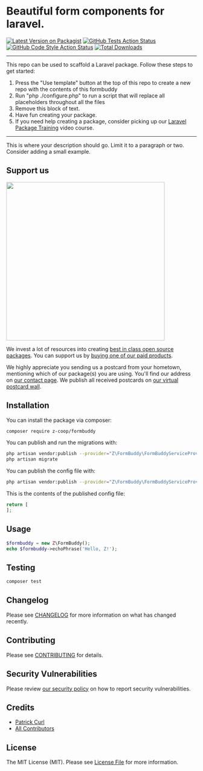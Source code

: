# Beautiful form components for laravel.

[![Latest Version on Packagist](https://img.shields.io/packagist/v/z-coop/formbuddy.svg?style=flat-square)](https://packagist.org/packages/z-coop/formbuddy)
[![GitHub Tests Action Status](https://img.shields.io/github/workflow/status/z-coop/formbuddy/run-tests?label=tests)](https://github.com/z-coop/formbuddy/actions?query=workflow%3Arun-tests+branch%3Amain)
[![GitHub Code Style Action Status](https://img.shields.io/github/workflow/status/z-coop/formbuddy/Check%20&%20fix%20styling?label=code%20style)](https://github.com/z-coop/formbuddy/actions?query=workflow%3A"Check+%26+fix+styling"+branch%3Amain)
[![Total Downloads](https://img.shields.io/packagist/dt/z-coop/formbuddy.svg?style=flat-square)](https://packagist.org/packages/z-coop/formbuddy)

---
This repo can be used to scaffold a Laravel package. Follow these steps to get started:

1. Press the "Use template" button at the top of this repo to create a new repo with the contents of this formbuddy
2. Run "php ./configure.php" to run a script that will replace all placeholders throughout all the files
3. Remove this block of text.
4. Have fun creating your package.
5. If you need help creating a package, consider picking up our <a href="https://laravelpackage.training">Laravel Package Training</a> video course.
---

This is where your description should go. Limit it to a paragraph or two. Consider adding a small example.

## Support us

[<img src="https://github-ads.s3.eu-central-1.amazonaws.com/formbuddy.jpg?t=1" width="419px" />](https://spatie.be/github-ad-click/formbuddy)

We invest a lot of resources into creating [best in class open source packages](https://spatie.be/open-source). You can support us by [buying one of our paid products](https://spatie.be/open-source/support-us).

We highly appreciate you sending us a postcard from your hometown, mentioning which of our package(s) you are using. You'll find our address on [our contact page](https://spatie.be/about-us). We publish all received postcards on [our virtual postcard wall](https://spatie.be/open-source/postcards).

## Installation

You can install the package via composer:

```bash
composer require z-coop/formbuddy
```

You can publish and run the migrations with:

```bash
php artisan vendor:publish --provider="Z\FormBuddy\FormBuddyServiceProvider" --tag="formbuddy-migrations"
php artisan migrate
```

You can publish the config file with:
```bash
php artisan vendor:publish --provider="Z\FormBuddy\FormBuddyServiceProvider" --tag="formbuddy-config"
```

This is the contents of the published config file:

```php
return [
];
```

## Usage

```php
$formbuddy = new Z\FormBuddy();
echo $formbuddy->echoPhrase('Hello, Z!');
```

## Testing

```bash
composer test
```

## Changelog

Please see [CHANGELOG](CHANGELOG.md) for more information on what has changed recently.

## Contributing

Please see [CONTRIBUTING](.github/CONTRIBUTING.md) for details.

## Security Vulnerabilities

Please review [our security policy](../../security/policy) on how to report security vulnerabilities.

## Credits

- [Patrick Curl](https://github.com/z-coop)
- [All Contributors](../../contributors)

## License

The MIT License (MIT). Please see [License File](LICENSE.md) for more information.
